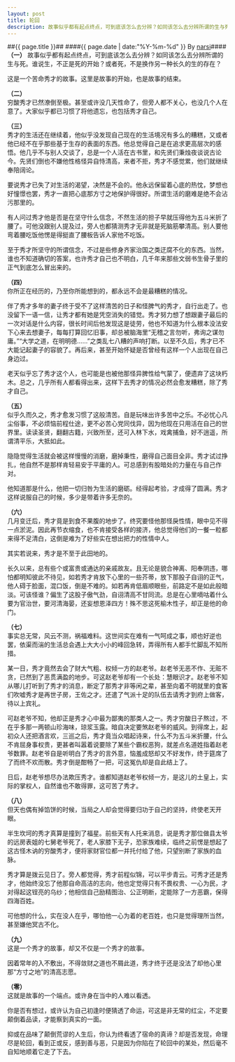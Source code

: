 ```yaml
---
layout: post
title: 轮回
description: 故事似乎都有起点终点，可到底该怎么去分辨？如同该怎么去分辨所谓的生与死。谁说生，不正是死的开始？或者死，不是换作另一种长久的生的存……
---
```

##{{ page.title }}##
####{{ page.date | date:"%Y-%m-%d" }} By [narsi](http://huangxc.com)####
__（一）__
故事似乎都有起点终点，可到底该怎么去分辨？如同该怎么去分辨所谓的生与死。谁说生，不正是死的开始？或者死，不是换作另一种长久的生的存在？

这是一个苦命秀才的故事。这里是故事的开始，也是故事的结束。

__（二）__     
穷酸秀才已然潦倒至极。甚至或许没几天性命了，但旁人都不关心，也没几个人在意了。大家似乎都已习惯了将他遗忘，也包括秀才自己。

__（三）__     
秀才的生活还在继续着，他似乎没发现自己现在的生活境况有多么的糟糕，又或者他已经不在乎那些基于生存的表面的东西。他总觉得自己是在追求更高层次的感悟。他几乎不与别人交谈了，总是一个人活在古书里，和先贤们秉烛夜谈说古论今。先贤们倒也不嫌他性格怪异自恃清高，来者不拒，秀才不感觉累，他们就继续奉陪阔论。

要说秀才已失了对生活的渴望，决然是不会的。他永远保留着心底的热忱，梦想也好憧憬也罢，秀才一直把心底那方寸之地保护得很好。所谓生活的磨难是绝不会沾污那里的。

有人问过秀才他是否是在坚守什么信念，不然生活的担子早就压得他为五斗米折了腰了。可他没跟别人提及过，旁人也都猜测秀才无非就是死脑筋攀清高。别人要他弯着腰吃饭他愣是得挺直了腰板告诉人家他不吃饭。

至于秀才所坚守的所谓信念，不过是些修身齐家治国之类迂腐不化的东西。当然，谁也不知道确切的答案，也许秀才自己也不明白，几千年来那些文弱书生骨子里的正气到底怎么冒出来的。

__（四）__     
你所正在经历的，乃至你所能想到的，都永远不会是最糟糕的情况。

伴了秀才多年的妻子终于受不了这样清苦的日子和怪脾气的秀才，自行出走了。也没留下一语一信，让秀才都有她是凭空消失的错觉。秀才努力想了想跟妻子最后的一次对话是什么内容，很长时间后他发现这是徒劳，他也不知道为什么根本没法安下心来去想妻子，每每打算回忆旧事，却总被脑海里“无稽之言勿听，弗询之谋勿庸。”“大学之道，在明明德……”之类乱七八糟的声响打断。以至不久后，秀才已不大能记起妻子的容貌了。再后来，甚至开始怀疑是否曾经有这样一个人出现在自己身边过。

老天似乎忘了秀才这个人，也可能是也被他那怪异脾性给气蒙了，便遗弃了这块朽木。总之，几乎所有人都看得出来，这样下去秀才的情况必然会愈发糟糕，除了秀才自己。

__（五）__     
似乎久而久之，秀才愈发习惯了这般清苦。自是玩味出许多苦中之乐。不必忧心凡尘俗事，不必烦恼前程仕途，更不必苦心党同伐异，因为他现在只用活在自己的世界里。读读圣贤，翻翻古籍，兴致所至，还可入林下水，戏禽捕鱼，好不逍遥，所谓清平乐，大抵如此。

隐隐觉得生活就会被这样慢慢的消磨，磨掉秉性，磨得自己面目全非。秀才试过挣扎，他自然不是那样肯轻易安于平庸的人。可总感到有股暗处的力量在与自己作对。

他知道那是什么，他把一切归咎为生活的磨砺。经得起考验，才成得了圆满。秀才这样说服自己的时候，多少是带着许多无奈的。


__（六）__     
几月变迁后，秀才竟是到食不果腹的地步了。终究要怪他那怪戾性情，眼中见不得一点淤泥。因此再节衣缩食，也不肯接受各样的接济，他总觉得他们的一餐一粒都来得不足清白，这倒是难为了好些实在想出把力的性情中人。

其实若说来，秀才是不至于此田地的。

长久以来，总有些个或富贵或通达的亲戚故友。且无论是貌合神离、阳奉阴违，哪怕都明知彼此不待见，如若秀才肯放下心里的一些芥蒂，放下那股子自诩的正气，他人碍于脸面，混口饭，倒是不难的。如若再肯低眉顺眼些，前路定不是如此般暗淡。可该怪谁？偏生了这股子傲气劲，自诩清高不甘同流。总是在心里嘀咕着什么要为官治世，要河清海晏，还妄想恩泽四方！殊不思这死榆木性子，却正是他的命门。

__（七）__     
事实总无常，风云不测，祸福难料。这世间实在难有一气呵成之事，顺也好逆也罢，依渠而湍的生活总会遇上大大小小的峰回急转，弄得所有人都手忙脚乱不知所措。

某一日，秀才竟然去会了财大气粗、权倾一方的赵老爷。赵老爷无恶不作、无赃不贪，已然到了恶贯满盈的地步。可这赵老爷却有一个长处：慧眼识才。赵老爷不知从哪儿打听到了秀才的消息，断定了那秀才非等闲之辈，甚至向着不明就里的食客们吹嘘秀才是再世子房，王佐之才。还遣了气派十足的队伍去请秀才到府上做客，待以上宾礼。

可赵老爷不知，他却正是秀才心中最为鄙夷的那类人之一。秀才穷酸日子熬过，不在乎多那一两顿山珍海味，琼浆玉露。暗自决定要煞赵老爷的威风。到得席上，起初众人还把酒言欢，三巡之后，秀才竟当众唱起诗来，什么不为五斗米折腰，什么不肯屈身事权贵，更甚者叫嚣着说要除了某些个霸权恶狗，就差点名道姓指着赵老爷数罪。赵老爷自是听明白了秀才的言外意，恼羞成怒却又不好发作，终于筵席了了而终不欢而散。秀才倒是酣畅了一把，可这冤仇却是自此结上了。

日后，赵老爷想尽办法欺压秀才。谁都知道赵老爷权倾一方，是这儿的土皇上，实际的掌权人，自然谁也不敢得罪，这可苦了秀才。

__（八）__     
但天也偶有掉馅饼的时候，当局之人却会觉得要归功于自己的坚持，终使老天开眼。

半生坎坷的秀才真算是撞到了福星。前些天有人托来消息，说是秀才那位做县太爷的远房表姐的七舅老爷死了，老人家膝下无子，恐家族难续，临终之前愣是想起了这古怪木讷的穷酸秀才，便将家财官位都一并托付给了他，只望别断了家族的血脉。

秀才算是拨云见日了。旁人都觉得，秀才前程似锦，可以平步青云。可秀才还是秀才，他始终没忘了他那自命高洁的志向，他也定觉得只有不畏权贵、一心为民，才对得起这锃亮的乌纱；他相信自己励精图治、公正明断，定能除了一方恶霸，保得四海百姓。

可他想的什么，实在没人在乎，哪怕他一心为着的老百姓，也只是觉得理所当然，甚至嫌他冥古不化。

__（九）__     
这是一个秀才的故事，却又不仅是一个秀才的故事。

因着常年的入不敷出，不得敛财之道也不屑此道，秀才终于还是没法了却他心里那“方寸之地”的清高志愿。

__（零）__     
这就是故事的一个端点。或许身在当中的人难以看透。

你是否有想过，或许认为自己初逢时便猜透了命运，可这是非无常的红尘，不定要颠倒着品读，才能察到真实的一面。

抑或在品味了颠倒荒谬的人生后，你认为终看透了宿命的真谛？却是否发现，命理尽是轮回，看到正或反，感到善与恶，只是因为你陷在了轮回中的某处，然后毫不自知地顺着它走了下去。